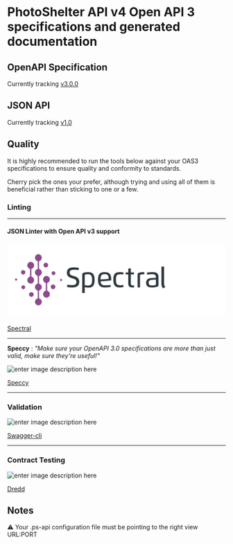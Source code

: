 # PhotoShelter API v4 Open API 3 specifications and generated documentation

 

## OpenAPI Specification


Currently tracking [v3.0.0](https://github.com/OAI/OpenAPI-Specification/blob/master/versions/3.0.0.md)


## JSON API

  

Currently tracking [v1.0]([https://jsonapi.org/format/1.0/](https://jsonapi.org/format/1.0/))

  

## Quality

It is highly recommended to run the tools below against your OAS3 specifications to ensure quality and conformity to standards.

Cherry pick the ones your prefer, although trying and using all of them is beneficial rather than sticking to one or a few.

### Linting
---
#### JSON Linter with Open API v3 support

![Spectral Lint](https://github.com/stoplightio/spectral/raw/develop/img/spectral-banner.png)

[Spectral](https://github.com/stoplightio/spectral)

---

**Speccy** : *"Make sure your OpenAPI 3.0 specifications are more than just valid, make sure they're useful!"*

![enter image description here](https://avatars0.githubusercontent.com/u/4072897?s=200&v=4=25x)

[Speccy](https://github.com/wework/speccy)

---

### Validation

![enter image description here](https://avatars1.githubusercontent.com/u/43750074?s=200&v=4=25x)

[Swagger-cli](https://github.com/APIDevTools/swagger-cli)

---

### Contract Testing

![enter image description here](https://raw.githubusercontent.com/apiaryio/dredd/master/docs/_static/images/dredd.png)

[Dredd](https://github.com/apiaryio/dredd)

## Notes
:warning: Your .ps-api configuration file must be pointing to the right view URL:PORT
